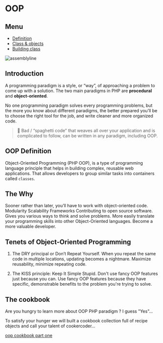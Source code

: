 # OOP

## Menu


* [Definition](/02-the-hill/04-PHP/oop/)
* [Class & objects](/02-the-hill/04-PHP/oop/tutorial/classes.md)
* [Building class](/02-the-hill/04-PHP/oop/tutorial/build-class.md)


![assemblyline](https://media.giphy.com/media/2A3dXPpN6gqTGMatfY/200w_d.gif)

## Introduction

A programming paradigm is a style, or “way”, of approaching a problem to come up with a solution. The two main paradigms in PHP are **procedural** and **object-oriented**.

No one programming paradigm solves every programming problems, but the more you know about different paradigms, the better prepared you’ll be to choose the right tool for the job, and write cleaner and more organized code.

> :spaghetti: Bad / “spaghetti code” that weaves all over your application and is complicated to follow, can be written in any paradigm, including OOP.

## OOP Definition

Object-Oriented Programming (PHP OOP), is a type of programming language principle that helps in building complex, reusable web applications. That allows developers to group similar tasks into containers called `classes`.

## The Why

Sooner rather than later, you’ll have to work with object-oriented code.
Modularity
Scalability
Frameworks
Contributing to open source software.
Gives you various ways to think and solve problems.
More easily translate your programming skills into other Object-Oriented languages.
Become a more valuable developer.

## Tenets of Object-Oriented Programming

1. The DRY principal or Don’t Repeat Yourself. When you repeat the same code in multiple locations, updating becomes a nightmare. Maximize reusability, minimize repeating code.

2. The KISS principle: Keep It Simple Stupid. Don't use fancy OOP features just because you can. Use fancy OOP features because they have specific, demonstrable benefits to the problem you're trying to solve.

## The cookbook

Are you hungry to learn more about OOP PHP paradigm ? I guess "Yes"...

To satisfy your hunger we will built a cookbook collection full of recipe objects and call your talent of cookercoder...

[oop cookbook part one](/02-the-hill/04-PHP/oop/tutorial/classes.md)


